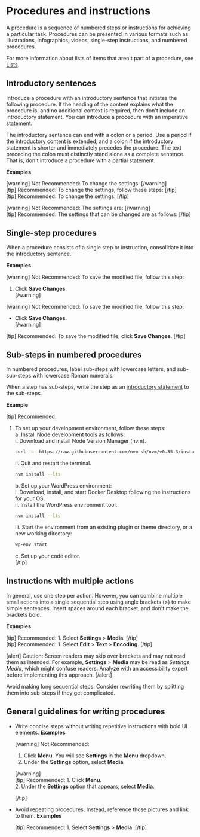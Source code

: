 # Procedures and instructions

A procedure is a sequence of numbered steps or instructions for achieving a particular task. Procedures can be presented in various formats such as illustrations, infographics, videos, single-step instructions, and numbered procedures.

For more information about lists of items that aren't part of a procedure, see [Lists]().

## Introductory sentences

Introduce a procedure with an introductory sentence that initiates the following procedure. If the heading of the content explains what the procedure is, and no additional context is required, then don't include an introductory statement. You can introduce a procedure with an imperative statement.

The introductory sentence can end with a colon or a period. Use a period if the introductory content is extended, and a colon if the introductory statement is shorter and immediately precedes the procedure. The text preceding the colon must distinctly stand alone as a complete sentence. That is, don't introduce a procedure with a partial statement.

**Examples**  

[warning] Not Recommended: To change the settings: [/warning]  
[tip] Recommended: To change the settings, follow these steps: [/tip]  
[tip] Recommended: To change the settings: [/tip]  

[warning] Not Recommended: The settings are: [/warning]  
[tip] Recommended: The settings that can be changed are as follows: [/tip]  

## Single-step procedures

When a procedure consists of a single step or instruction, consolidate it into the introductory sentence.

**Examples**  

[warning] Not Recommended: To save the modified file, follow this step:
1. Click **Save Changes**.  
[/warning]  

[warning] Not Recommended: To save the modified file, follow this step:
- Click **Save Changes**.  
[/warning]  

[tip] Recommended: To save the modified file, click **Save Changes**. [/tip]  

## Sub-steps in numbered procedures

In numbered procedures, label sub-steps with lowercase letters, and sub-sub-steps with lowercase Roman numerals.

When a step has sub-steps, write the step as an [introductory statement](#introductory-sentences) to the sub-steps.

**Example**  

[tip] Recommended:
1. To set up your development environment, follow these steps:  
   a. Install Node development tools as follows:  
      i. Download and install Node Version Manager (nvm).  
      ```sh
      curl -o- https://raw.githubusercontent.com/nvm-sh/nvm/v0.35.3/install.sh | bash
      ```

      ii. Quit and restart the terminal.  
      ```sh
      nvm install --lts
      ```  
   b. Set up your WordPress environment:    
      i. Download, install, and start Docker Desktop following the instructions for your OS.  
      ii. Install the WordPress environment tool.
      ```sh
      nvm install --lts
      ```  
      iii. Start the environment from an existing plugin or theme directory, or a new working directory:
      ```sh
      wp-env start
      ```
   c. Set up your code editor.  
[/tip]  

## Instructions with multiple actions

In general, use one step per action. However, you can combine multiple small actions into a single sequential step using angle brackets (>) to make simple sentences. Insert spaces around each bracket, and don't make the brackets bold.

**Examples**  

[tip] Recommended: 1. Select **Settings** > **Media**. [/tip]  
[tip] Recommended: 1. Select **Edit** > **Text** > **Encoding**. [/tip]  

[alert] Caution: Screen readers may skip over brackets and may not read them as intended. For example, **Settings** > **Media** may be read as *Settings Media*, which might confuse readers. Analyze with an accessibility expert before implementing this approach. [/alert]  

Avoid making long sequential steps. Consider rewriting them by splitting them into sub-steps if they get complicated.

## General guidelines for writing procedures

- Write concise steps without writing repetitive instructions with bold UI elements.
  **Examples**  

  [warning] Not Recommended:  
   1. Click **Menu**. You will see **Settings** in the **Menu** dropdown.  
   2. Under the **Settings** option, select **Media**.  

  [/warning]  
  [tip] Recommended: 1. Click **Menu**.  
   2. Under the **Settings** option that appears, select **Media**.  

  [/tip]  

- Avoid repeating procedures. Instead, reference those pictures and link to them.
  **Examples**  

  [tip] Recommended: 1. Select **Settings** > **Media**. [/tip]  
